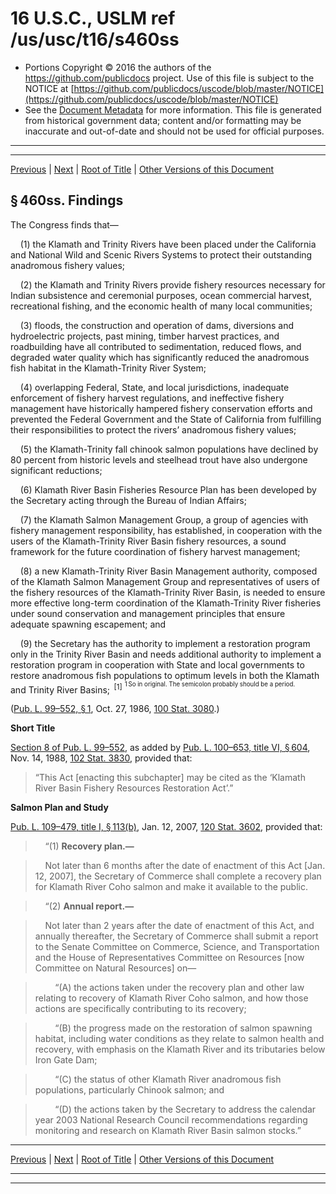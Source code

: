 ---
---

# 16 U.S.C., USLM ref /us/usc/t16/s460ss

* Portions Copyright © 2016 the authors of the https://github.com/publicdocs project.
  Use of this file is subject to the NOTICE at [https://github.com/publicdocs/uscode/blob/master/NOTICE](https://github.com/publicdocs/uscode/blob/master/NOTICE)
* See the [Document Metadata](././../../../../..//README.md) for more information.
  This file is generated from historical government data; content and/or formatting may be inaccurate and out-of-date and should not be used for official purposes.

----------
----------

[Previous](./../../../../..//us/usc/t16/ch1/schCIV/m__us_usc_t16_ch1_schCIV.md) | [Next](./../../../../..//us/usc/t16/ch1/schCIV/m__us_usc_t16_s460ss–1.md) | [Root of Title](./../../../../../) | [Other Versions of this Document](https://publicdocs.github.io/go/links?ns=uslm&ref=%2Fus%2Fusc%2Ft16%2Fs460ss)

## § 460ss. Findings

The Congress finds that—

    (1) the Klamath and Trinity Rivers have been placed under the California and National Wild and Scenic Rivers Systems to protect their outstanding anadromous fishery values;

    (2) the Klamath and Trinity Rivers provide fishery resources necessary for Indian subsistence and ceremonial purposes, ocean commercial harvest, recreational fishing, and the economic health of many local communities;

    (3) floods, the construction and operation of dams, diversions and hydroelectric projects, past mining, timber harvest practices, and roadbuilding have all contributed to sedimentation, reduced flows, and degraded water quality which has significantly reduced the anadromous fish habitat in the Klamath-Trinity River System;

    (4) overlapping Federal, State, and local jurisdictions, inadequate enforcement of fishery harvest regulations, and ineffective fishery management have historically hampered fishery conservation efforts and prevented the Federal Government and the State of California from fulfilling their responsibilities to protect the rivers’ anadromous fishery values;

    (5) the Klamath-Trinity fall chinook salmon populations have declined by 80 percent from historic levels and steelhead trout have also undergone significant reductions;

    (6) Klamath River Basin Fisheries Resource Plan has been developed by the Secretary acting through the Bureau of Indian Affairs;

    (7) the Klamath Salmon Management Group, a group of agencies with fishery management responsibility, has established, in cooperation with the users of the Klamath-Trinity River Basin fishery resources, a sound framework for the future coordination of fishery harvest management;

    (8) a new Klamath-Trinity River Basin Management authority, composed of the Klamath Salmon Management Group and representatives of users of the fishery resources of the Klamath-Trinity River Basin, is needed to ensure more effective long-term coordination of the Klamath-Trinity River fisheries under sound conservation and management principles that ensure adequate spawning escapement; and

    (9) the Secretary has the authority to implement a restoration program only in the Trinity River Basin and needs additional authority to implement a restoration program in cooperation with State and local governments to restore anadromous fish populations to optimum levels in both the Klamath and Trinity River Basins;  <sup>\[1\]</sup>  <sup><sup> 1 So in original. The semicolon probably should be a period. </sup></sup> 

([Pub. L. 99–552, § 1][/us/pl/99/552/s1], Oct. 27, 1986, [100 Stat. 3080][/us/stat/100/3080].)

 __Short Title__ 

[Section 8 of Pub. L. 99–552][/us/pl/99/552/s8], as added by [Pub. L. 100–653, title VI, § 604][/us/pl/100/653/s604], Nov. 14, 1988, [102 Stat. 3830][/us/stat/102/3830], provided that: 

> “This Act \[enacting this subchapter\] may be cited as the ‘Klamath River Basin Fishery Resources Restoration Act’.”

 __Salmon Plan and Study__ 

[Pub. L. 109–479, title I, § 113(b)][/us/pl/109/479/s113/b], Jan. 12, 2007, [120 Stat. 3602][/us/stat/120/3602], provided that:

>     “(1) __Recovery plan.—__ 

>     Not later than 6 months after the date of enactment of this Act \[Jan. 12, 2007\], the Secretary of Commerce shall complete a recovery plan for Klamath River Coho salmon and make it available to the public.

>     “(2) __Annual report.—__ 

>     Not later than 2 years after the date of enactment of this Act, and annually thereafter, the Secretary of Commerce shall submit a report to the Senate Committee on Commerce, Science, and Transportation and the House of Representatives Committee on Resources \[now Committee on Natural Resources\] on—

>         “(A) the actions taken under the recovery plan and other law relating to recovery of Klamath River Coho salmon, and how those actions are specifically contributing to its recovery;

>         “(B) the progress made on the restoration of salmon spawning habitat, including water conditions as they relate to salmon health and recovery, with emphasis on the Klamath River and its tributaries below Iron Gate Dam;

>         “(C) the status of other Klamath River anadromous fish populations, particularly Chinook salmon; and

>         “(D) the actions taken by the Secretary to address the calendar year 2003 National Research Council recommendations regarding monitoring and research on Klamath River Basin salmon stocks.”

----------

[Previous](./../../../../..//us/usc/t16/ch1/schCIV/m__us_usc_t16_ch1_schCIV.md) | [Next](./../../../../..//us/usc/t16/ch1/schCIV/m__us_usc_t16_s460ss–1.md) | [Root of Title](./../../../../../) | [Other Versions of this Document](https://publicdocs.github.io/go/links?ns=uslm&ref=%2Fus%2Fusc%2Ft16%2Fs460ss)

----------
----------

[/us/pl/99/552/s1]: https://publicdocs.github.io/go/links?ns=uslm&ref=%2Fus%2Fpl%2F99%2F552%2Fs1
[/us/stat/100/3080]: https://publicdocs.github.io/go/links?ns=uslm&ref=%2Fus%2Fstat%2F100%2F3080
[/us/pl/99/552/s8]: https://publicdocs.github.io/go/links?ns=uslm&ref=%2Fus%2Fpl%2F99%2F552%2Fs8
[/us/pl/100/653/s604]: https://publicdocs.github.io/go/links?ns=uslm&ref=%2Fus%2Fpl%2F100%2F653%2Fs604
[/us/stat/102/3830]: https://publicdocs.github.io/go/links?ns=uslm&ref=%2Fus%2Fstat%2F102%2F3830
[/us/pl/109/479/s113/b]: https://publicdocs.github.io/go/links?ns=uslm&ref=%2Fus%2Fpl%2F109%2F479%2Fs113%2Fb
[/us/stat/120/3602]: https://publicdocs.github.io/go/links?ns=uslm&ref=%2Fus%2Fstat%2F120%2F3602


